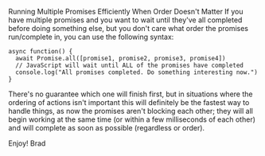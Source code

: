Running Multiple Promises Efficiently When Order Doesn't Matter
If you have multiple promises and you want to wait until they've all completed before doing something else, but you don't care what order the promises run/complete in, you can use the following syntax:

```
async function() {
  await Promise.all([promise1, promise2, promise3, promise4])
  // JavaScript will wait until ALL of the promises have completed
  console.log("All promises completed. Do something interesting now.")
}
```

There's no guarantee which one will finish first, but in situations where the ordering of actions isn't important this will definitely be the fastest way to handle things, as now the promises aren't blocking each other; they will all begin working at the same time (or within a few milliseconds of each other) and will complete as soon as possible (regardless or order).

Enjoy!
Brad
